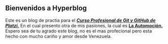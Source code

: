 ##  Bienvenidos a Hyperblog

Este es un blog de practia para el ***[Curso Profesional de Git y GitHub de Platzi.](https://platzi.com/cursos/git-github/)***  En el cual presento otra de mis pasiones, la cual es **[La Automoción.](https://dle.rae.es/automoci%C3%B3n "Estudio o descripción de las máquinas que se desplazan por la acción de un motor y particularmente de los automóviles.")** Espero sea de tu agrado este blog, no es el mas profecional pero esta hecho con mucho cariño y amor desde Venezuela.
